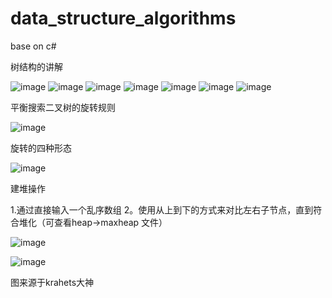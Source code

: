 # data_structure_algorithms
base on c#

树结构的讲解

![image](https://github.com/shenmemoon1/data_structure_algorithms/assets/79250603/07b1ed04-b604-428a-9847-3e5d3ca0dedb)
![image](https://github.com/shenmemoon1/data_structure_algorithms/assets/79250603/87b7ae7f-b7ab-46a5-8a34-f19922e42848)
![image](https://github.com/shenmemoon1/data_structure_algorithms/assets/79250603/a9b8abd2-ce5d-4e14-b751-cbcb7346eb3a)
![image](https://github.com/shenmemoon1/data_structure_algorithms/assets/79250603/b74e7e24-95dd-411b-999d-42c37c83f9d3)
![image](https://github.com/shenmemoon1/data_structure_algorithms/assets/79250603/51bc3af9-3854-4335-a7fd-962e871aa397)
![image](https://github.com/shenmemoon1/data_structure_algorithms/assets/79250603/7851374e-7dd6-4ee7-8747-0b51d3634c25)
![image](https://github.com/shenmemoon1/data_structure_algorithms/assets/79250603/f97b8ecb-c264-4082-b136-dddebc4beaec)

平衡搜索二叉树的旋转规则

![image](https://github.com/shenmemoon1/data_structure_algorithms/assets/79250603/3a344a34-0d7c-4e19-a4c7-a5d3c55624cd)

旋转的四种形态

![image](https://github.com/shenmemoon1/data_structure_algorithms/assets/79250603/c94b9c16-5206-4d68-9f3b-6cc53f91084e)

建堆操作

1.通过直接输入一个乱序数组
2。使用从上到下的方式来对比左右子节点，直到符合堆化（可查看heap->maxheap 文件）

![image](https://github.com/shenmemoon1/data_structure_algorithms/assets/79250603/c5a6df84-c068-470a-8ffd-db4d0d21760a)


![image](https://github.com/shenmemoon1/data_structure_algorithms/assets/79250603/bbf177b7-221f-45d9-932a-de4ab082119d)


图来源于krahets大神







